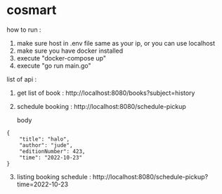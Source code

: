 # cosmart

how to run :

1. make sure host in .env file same as your ip, or you can use localhost
2. make sure you have docker installed
3. execute "docker-compose up"
4. execute "go run main.go"


list of api :

1. get list of book : http://localhost:8080/books?subject=history
2. schedule booking : http://localhost:8080/schedule-pickup

    body
```
{
    "title": "halo",
    "author": "jude",
    "editionNumber": 423,
    "time": "2022-10-23"
}
```

3. listing booking schedule : http://localhost:8080/schedule-pickup?time=2022-10-23


